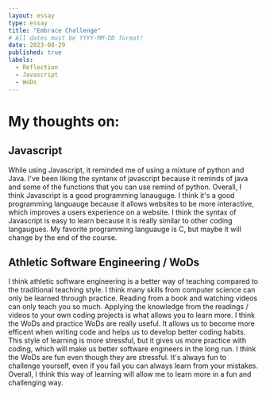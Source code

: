 ```yaml
---
layout: essay
type: essay
title: "Embrace Challenge"
# All dates must be YYYY-MM-DD format!
date: 2023-08-29
published: true
labels:
  - Reflection
  - Javascript
  - WoDs
---
```


# My thoughts on:

## Javascript

  While using Javascript, it reminded me of using a mixture of python and Java. I've been liking the syntanx of javascript because it reminds of java and some of the functions that you can use remind of python. Overall, I think Javascript is a good programming lanauguge. I think it's a good programming languauge because it allows websites to be more interactive, which improves a users experience on a website. I think the syntax of Javascript is easy to learn because it is really similar to other coding langaugues. My favorite programming languauge is C, but maybe it will change by the end of the course. 

## Athletic Software Engineering / WoDs

  I think athletic software engineering is a better way of teaching compared to the traditional teaching style. I think many skills from computer science can only be learned through practice. Reading from a book and watching videos can only teach you so much. Applying the knowledge from the readings / videos to your own coding projects is what allows you to learn more. I think the WoDs and practice WoDs are really useful. It allows us to become more efficent when writing code and helps us to develop better coding habits. This style of learning is more stressful, but it gives us more practice with coding, which will make us better software engineers in the long run. I think the WoDs are fun even though they are stressful. It's always fun to challenge yourself, even if you fail you can always learn from your mistakes. Overall, I think this way of learning will allow me to learn more in a fun and challenging way.
  


